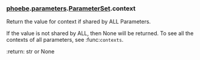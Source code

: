 ### [phoebe](phoebe.md).[parameters](phoebe.parameters.md).[ParameterSet](phoebe.parameters.ParameterSet.md).context



Return the value for context if shared by ALL Parameters.

If the value is not shared by ALL, then None will be returned.  To see
all the contexts of all parameters, see :func:`contexts`.

:return: str or None

